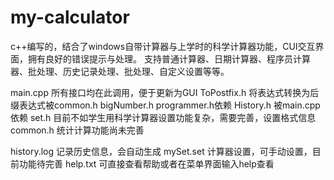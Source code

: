 # my-calculator
c++编写的，结合了windows自带计算器与上学时的科学计算器功能，CUI交互界面，拥有良好的错误提示与处理。
支持普通计算器、日期计算器、程序员计算器、批处理、历史记录处理、批处理、自定义设置等等。

main.cpp 所有接口均在此调用，便于更新为GUI
ToPostfix.h 将表达式转换为后缀表达式被common.h bigNumber.h programmer.h依赖
History.h 被main.cpp依赖
set.h 目前不如学生用科学计算器设置功能复杂，需要完善，设置格式信息
common.h 统计计算功能尚未完善

history.log 记录历史信息，会自动生成
mySet.set 计算器设置，可手动设置，目前功能待完善
help.txt 可直接查看帮助或者在菜单界面输入help查看
